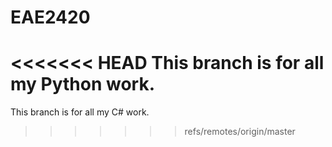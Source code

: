 # EAE2420

<<<<<<< HEAD
This branch is for all my Python work.
=======
This branch is for all my C# work.
>>>>>>> refs/remotes/origin/master
